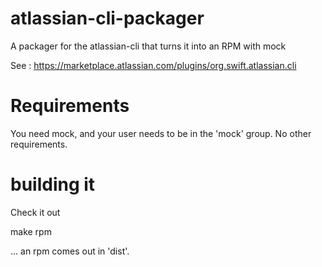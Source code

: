 atlassian-cli-packager
======================

A packager for the atlassian-cli that turns it into an RPM with mock

See : https://marketplace.atlassian.com/plugins/org.swift.atlassian.cli

Requirements
============

You need mock, and your user needs to be in the 'mock' group. No other requirements.

building it
===========

Check it out

make rpm

... an rpm comes out in 'dist'.


